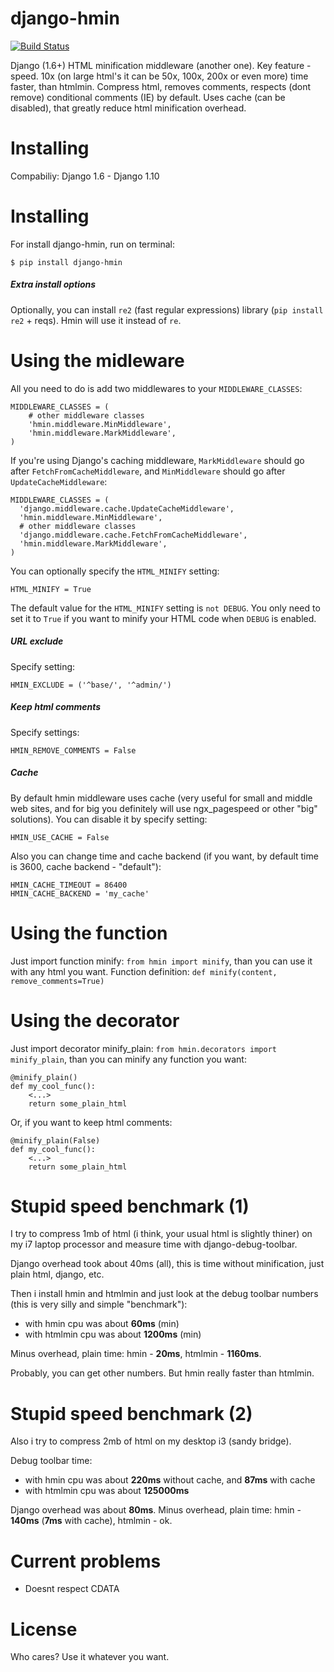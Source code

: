 django-hmin
===========

[![Build Status](https://travis-ci.org/xfenix/django-hmin.svg?branch=master)](https://travis-ci.org/xfenix/django-hmin)

Django (1.6+) HTML minification middleware (another one).
Key feature - speed. 10x (on large html's it can be 50x, 100x, 200x or even more) time faster, than htmlmin.
Compress html, removes comments, respects (dont remove) conditional comments (IE) by default.
Uses cache (can be disabled), that greatly reduce html  minification overhead.


Installing
==========
Compabiliy: Django 1.6 - Django 1.10


Installing
==========

For install django-hmin, run on terminal:

    $ pip install django-hmin

##### Extra install options
Optionally, you can install `re2` (fast regular expressions) library (`pip install re2` + reqs). Hmin will use it instead of `re`.


Using the midleware
===================

All you need to do is add two middlewares to your ``MIDDLEWARE_CLASSES``:

    MIDDLEWARE_CLASSES = (
        # other middleware classes
        'hmin.middleware.MinMiddleware',
        'hmin.middleware.MarkMiddleware',
    )

If you're using Django's caching middleware, ``MarkMiddleware``
should go after ``FetchFromCacheMiddleware``, and ``MinMiddleware``
should go after ``UpdateCacheMiddleware``:

    MIDDLEWARE_CLASSES = (
      'django.middleware.cache.UpdateCacheMiddleware',
      'hmin.middleware.MinMiddleware',
      # other middleware classes
      'django.middleware.cache.FetchFromCacheMiddleware',
      'hmin.middleware.MarkMiddleware',
    )

You can optionally specify the ``HTML_MINIFY`` setting:

    HTML_MINIFY = True

The default value for the ``HTML_MINIFY`` setting is ``not DEBUG``. You only
need to set it to ``True`` if you want to minify your HTML code when ``DEBUG``
is enabled.

##### URL exclude

Specify setting:

    HMIN_EXCLUDE = ('^base/', '^admin/')

##### Keep html comments

Specify settings:

    HMIN_REMOVE_COMMENTS = False

##### Cache

By default hmin middleware uses cache (very useful for small and middle web sites, and for big you definitely will use ngx_pagespeed or other "big" solutions).
You can disable it by specify setting:

    HMIN_USE_CACHE = False

Also you can change time and cache backend (if you want, by default time is 3600, cache backend - "default"):

    HMIN_CACHE_TIMEOUT = 86400
    HMIN_CACHE_BACKEND = 'my_cache'


Using the function
===================

Just import function minify: `from hmin import minify`, than  you can use it with any html you want.
Function definition: `def minify(content, remove_comments=True)`


Using the decorator
===================

Just import decorator minify_plain: `from hmin.decorators import minify_plain`, than you can minify any function you want:

    @minify_plain()
    def my_cool_func():
        <...>
        return some_plain_html

Or, if you want to keep html comments:

    @minify_plain(False)
    def my_cool_func():
        <...>
        return some_plain_html


Stupid speed benchmark (1)
==========
I try to compress 1mb of html (i think, your usual html is slightly thiner) on my i7 laptop processor and measure time with django-debug-toolbar.

Django overhead took about 40ms (all), this is time without  minification, just plain html, django, etc.

Then i install hmin and htmlmin and just look at the debug toolbar numbers (this is very silly and simple "benchmark"):
- with hmin cpu was about **60ms** (min)
- with htmlmin cpu was about **1200ms** (min)

Minus overhead, plain time: hmin - **20ms**, htmlmin - **1160ms**.

Probably, you can get other numbers. But hmin really faster than  htmlmin.


Stupid speed benchmark (2)
==========
Also i try to compress 2mb of html on my desktop i3 (sandy bridge).

Debug toolbar time:
- with hmin cpu was about **220ms** without cache, and **87ms** with cache
- with htmlmin cpu was about **125000ms**

Django overhead was about **80ms**.
Minus overhead, plain time: hmin - **140ms** (**7ms** with cache), htmlmin - ok.


Current problems
===================
- Doesnt respect CDATA

License
===================
Who cares? Use it whatever you want.
